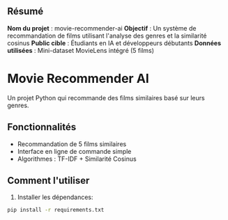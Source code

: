 ## Résumé

**Nom du projet** : movie-recommender-ai
**Objectif** : Un système de recommandation de films utilisant l'analyse des genres et la similarité cosinus
**Public cible** : Étudiants en IA et développeurs débutants
**Données utilisées** : Mini-dataset MovieLens intégré (5 films)

# Movie Recommender AI

Un projet Python qui recommande des films similaires basé sur leurs genres.

## Fonctionnalités
- Recommandation de 5 films similaires
- Interface en ligne de commande simple
- Algorithmes : TF-IDF + Similarité Cosinus

## Comment l'utiliser
1. Installer les dépendances:
```bash
pip install -r requirements.txt
